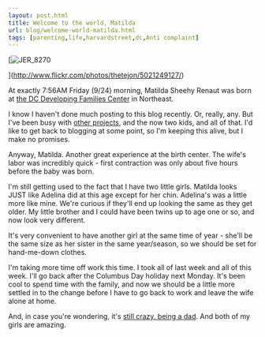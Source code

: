 ```yaml
---
layout: post.html
title: Welcome to the world, Matilda
url: blog/welcome-world-matilda.html
tags: [parenting,life,harvardstreet,dc,Anti complaint]
---
```

[![JER_8270](http://farm5.static.flickr.com/4108/5021249127_612603f384_m.jpg)

](http://www.flickr.com/photos/thetejon/5021249127/)

At exactly 7:56AM Friday (9/24) morning, Matilda Sheehy Renaut was born at [the DC Developing Families Center](http://www.developingfamilies.org/) in Northeast.

I know I haven't done much posting to this blog recently. Or, really, any. But I've been busy with [other projects](http://www.manfredmacx.com), and the now two kids, and all of that. I'd like to get back to blogging at some point, so I'm keeping this alive, but I make no promises.

Anyway, Matilda. Another great experience at the birth center. The wife's labor was incredibly quick - first contraction was only about five hours before the baby was born.

I'm still getting used to the fact that I have two little girls. Matilda looks JUST like Adelina did at this age except for her chin. Adelina's was a little more like mine. We're curious if they'll end up looking the same as they get older. My little brother and I could have been twins up to age one or so, and now look very different.

It's very convenient to have another girl at the same time of year - she'll be the same size as her sister in the same year/season, so we should be set for hand-me-down clothes.

I'm taking more time off work this time. I took all of last week and all of this week. I'll go back after the Columbus Day holiday next Monday. It's been cool to spend time with the family, and now we should be a little more settled in to the change before I have to go back to work and leave the wife alone at home.

And, in case you're wondering, it's [still crazy, being a dad](/blog/welcome-world-adelina). And both of my girls are amazing.
